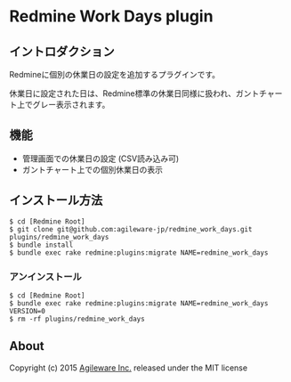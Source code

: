 # Redmine Work Days plugin

## イントロダクション

Redmineに個別の休業日の設定を追加するプラグインです。

休業日に設定された日は、Redmine標準の休業日同様に扱われ、ガントチャート上でグレー表示されます。

## 機能

* 管理画面での休業日の設定 (CSV読み込み可)
* ガントチャート上での個別休業日の表示

## インストール方法

```
$ cd [Redmine Root]
$ git clone git@github.com:agileware-jp/redmine_work_days.git plugins/redmine_work_days
$ bundle install
$ bundle exec rake redmine:plugins:migrate NAME=redmine_work_days
```

### アンインストール

```
$ cd [Redmine Root]
$ bundle exec rake redmine:plugins:migrate NAME=redmine_work_days VERSION=0
$ rm -rf plugins/redmine_work_days
```

## About

Copyright (c) 2015 [Agileware Inc.](http://agileware.jp) released under the MIT license
